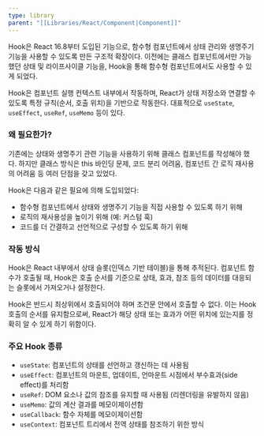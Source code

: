 ```yaml
---
type: library
parent: "[[Libraries/React/Component|Component]]"
---
```

Hook은 React 16.8부터 도입된 기능으로, 함수형 컴포넌트에서 상태 관리와 생명주기 기능을 사용할 수 있도록 만든 구조적 확장이다. 이전에는 클래스 컴포넌트에서만 가능했던 상태 및 라이프사이클 기능을, Hook을 통해 함수형 컴포넌트에서도 사용할 수 있게 되었다.

Hook은 컴포넌트 실행 컨텍스트 내부에서 작동하며, React가 상태 저장소와 연결할 수 있도록 특정 규칙(순서, 호출 위치)을 기반으로 작동한다. 대표적으로 `useState`, `useEffect`, `useRef`, `useMemo` 등이 있다.

### 왜 필요한가?

기존에는 상태와 생명주기 관련 기능을 사용하기 위해 클래스 컴포넌트를 작성해야 했다. 하지만 클래스 방식은 this 바인딩 문제, 코드 분리 어려움, 컴포넌트 간 로직 재사용의 어려움 등 여러 단점을 갖고 있었다.

Hook은 다음과 같은 필요에 의해 도입되었다:

- 함수형 컴포넌트에서 상태와 생명주기 기능을 직접 사용할 수 있도록 하기 위해
- 로직의 재사용성을 높이기 위해 (예: 커스텀 훅)
- 코드를 더 간결하고 선언적으로 구성할 수 있도록 하기 위해

### 작동 방식

Hook은 React 내부에서 상태 슬롯(인덱스 기반 테이블)을 통해 추적된다. 컴포넌트 함수가 호출될 때, Hook은 호출 순서를 기준으로 상태, 효과, 참조 등의 데이터를 대응되는 슬롯에서 가져오거나 설정한다.

Hook은 반드시 최상위에서 호출되어야 하며 조건문 안에서 호출할 수 없다. 이는 Hook 호출의 순서를 유지함으로써, React가 해당 상태 또는 효과가 어떤 위치에 있는지를 정확히 알 수 있게 하기 위함이다.

### 주요 Hook 종류

- `useState`: 컴포넌트의 상태를 선언하고 갱신하는 데 사용됨
- `useEffect`: 컴포넌트의 마운트, 업데이트, 언마운트 시점에서 부수효과(side effect)를 처리함
- `useRef`: DOM 요소나 값의 참조를 유지할 때 사용됨 (리렌더링을 유발하지 않음)
- `useMemo`: 값의 계산 결과를 메모이제이션함
- `useCallback`: 함수 자체를 메모이제이션함
- `useContext`: 컴포넌트 트리에서 전역 상태를 참조하기 위한 방식